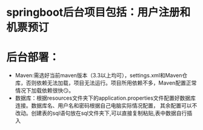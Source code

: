 # springboot后台项目包括：用户注册和机票预订
# 后台部署：
 - Maven:需选好当前maven版本（3.3以上均可），settings.xml和Maven仓库，否则依赖无法加载，项目无法运行。项目所用依赖不多，Maven配置正常情况下加载依赖很快😏。
 - 数据库：根据resources文件夹下的application.properties文件配置好数据库连接。数据库名、用户名和密码根据自己电脑实际情况配置，
 其余配置可以不改动。创建表的sql语句放在sql文件夹下,可以直接复制粘贴,表中数据自行插入

